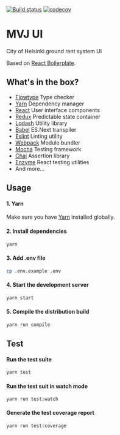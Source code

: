 [![Build status](https://travis-ci.org/City-of-Helsinki/mvj-ui.svg?branch=master)](https://travis-ci.org/City-of-Helsinki/mvj-ui)
[![codecov](https://codecov.io/gh/City-of-Helsinki/mvj-ui/branch/master/graph/badge.svg)](https://codecov.io/gh/City-of-Helsinki/mvj-ui)

# MVJ UI 
City of Helsinki ground rent system UI

Based on [React Boilerplate](https://github.com/nordsoftware/react-boilerplate).

## What's in the box?

- [Flowtype](https://flowtype.org/) Type checker
- [Yarn](https://yarnpkg.com/) Dependency manager
- [React](https://facebook.github.io/react/) User interface components
- [Redux](http://redux.js.org/) Predictable state container
- [Lodash](https://lodash.com/) Utility library
- [Babel](https://babeljs.io/) ES.Next transpiler
- [Eslint](http://eslint.org/) Linting utility
- [Webpack](https://webpack.github.io/) Module bundler
- [Mocha](https://mochajs.org/) Testing framework
- [Chai](http://chaijs.com/) Assertion library
- [Enzyme](https://github.com/airbnb/enzyme) React testing utilities
- And more...

## Usage

#### 1. Yarn
Make sure you have [Yarn](https://yarnpkg.com/en/docs/install) installed globally.

#### 2. Install dependencies

```bash
yarn
```

#### 3. Add .env file

```bash
cp .env.example .env
```

#### 4. Start the development server

```bash
yarn start
```

#### 5. Compile the distribution build

```bash
yarn run compile
```
## Test

#### Run the test suite

```bash
yarn test
```

#### Run the test suit in watch mode

```
yarn run test:watch
```

#### Generate the test coverage report

```
yarn run test:coverage
```
